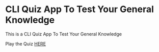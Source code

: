 # CLI Quiz App To Test Your General Knowledge

This is a CLI Quiz App To Test Your General Knowledge

Play the Quiz [HERE](https://replit.com/@akshat3358/CliQuizApp?embed=1&output=1#index.js) 